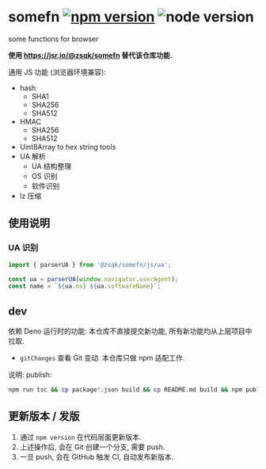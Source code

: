 # somefn [![npm version](https://img.shields.io/npm/v/@zsqk/somefn.svg?style=flat)](https://www.npmjs.com/package/@zsqk/somefn) ![node version](https://img.shields.io/node/v/@zsqk/somefn.svg?style=flat)

some functions for browser

**使用 https://jsr.io/@zsqk/somefn 替代该仓库功能.**

通用 JS 功能 (浏览器环境兼容):

- hash
  - SHA1
  - SHA256
  - SHA512
- HMAC
  - SHA256
  - SHA512
- Uint8Array to hex string tools
- UA 解析
  - UA 结构整理
  - OS 识别
  - 软件识别
- lz 压缩

## 使用说明

### UA 识别

```ts
import { parserUA } from '@zsqk/somefn/js/ua';

const ua = parserUA(window.navigator.userAgent);
const name = `${ua.os} ${ua.softwareName}`;
```

## dev

依赖 Deno 运行时的功能:
本仓库不直接提交新功能, 所有新功能均从上层项目中拉取.

- `gitChanges` 查看 Git 变动.
本仓库只做 npm 适配工作.

说明:
publish:

```sh
npm run tsc && cp package*.json build && cp README.md build && npm publish ./build --access public
```

## 更新版本 / 发版

1. 通过 `npm version` 在代码层面更新版本.
2. 上述操作后, 会在 Git 创建一个分支, 需要 push.
3. 一旦 push, 会在 GitHub 触发 CI, 自动发布新版本.
